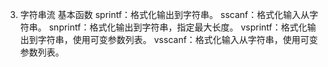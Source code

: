 ﻿3. 字符串流
基本函数
sprintf：格式化输出到字符串。
sscanf：格式化输入从字符串。
snprintf：格式化输出到字符串，指定最大长度。
vsprintf：格式化输出到字符串，使用可变参数列表。
vsscanf：格式化输入从字符串，使用可变参数列表。